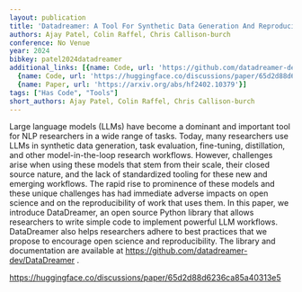 ```yaml
---
layout: publication
title: 'Datadreamer: A Tool For Synthetic Data Generation And Reproducible LLM Workflows'
authors: Ajay Patel, Colin Raffel, Chris Callison-burch
conference: No Venue
year: 2024
bibkey: patel2024datadreamer
additional_links: [{name: Code, url: 'https://github.com/datadreamer-dev/DataDreamer'},
  {name: Code, url: 'https://huggingface.co/discussions/paper/65d2d88d6236ca85a40313e5'},
  {name: Paper, url: 'https://arxiv.org/abs/hf2402.10379'}]
tags: ["Has Code", "Tools"]
short_authors: Ajay Patel, Colin Raffel, Chris Callison-burch
---
```

Large language models (LLMs) have become a dominant and important tool for NLP researchers in a wide range of tasks. Today, many researchers use LLMs in synthetic data generation, task evaluation, fine-tuning, distillation, and other model-in-the-loop research workflows. However, challenges arise when using these models that stem from their scale, their closed source nature, and the lack of standardized tooling for these new and emerging workflows. The rapid rise to prominence of these models and these unique challenges has had immediate adverse impacts on open science and on the reproducibility of work that uses them. In this paper, we introduce DataDreamer, an open source Python library that allows researchers to write simple code to implement powerful LLM workflows. DataDreamer also helps researchers adhere to best practices that we propose to encourage open science and reproducibility. The library and documentation are available at https://github.com/datadreamer-dev/DataDreamer .

https://huggingface.co/discussions/paper/65d2d88d6236ca85a40313e5